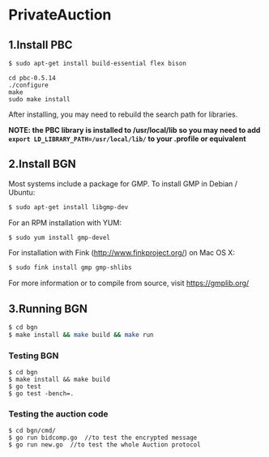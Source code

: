 # PrivateAuction

## 1.Install PBC

```sh
$ sudo apt-get install build-essential flex bison
```
``````````````````
cd pbc-0.5.14
./configure
make
sudo make install
``````````````````

After installing, you may need to rebuild the search path for libraries.

**NOTE: the PBC library is installed to /usr/local/lib so you may need to add ```export LD_LIBRARY_PATH=/usr/local/lib/``` to your .profile or equivalent**

## 2.Install BGN
Most systems include a package for GMP. To install GMP in Debian / Ubuntu:

```sh
$ sudo apt-get install libgmp-dev
```
For an RPM installation with YUM:
```sh
$ sudo yum install gmp-devel
```
For installation with Fink (http://www.finkproject.org/) on Mac OS X:
```sh
$ sudo fink install gmp gmp-shlibs
```
For more information or to compile from source, visit https://gmplib.org/

## 3.Running BGN
```sh
$ cd bgn
$ make install && make build && make run
```

### Testing BGN
``````````````````
$ cd bgn
$ make install && make build
$ go test
$ go test -bench=.
``````````````````


### Testing the auction code
``````````````````
$ cd bgn/cmd/
$ go run bidcomp.go  //to test the encrypted message
$ go run new.go  //to test the whole Auction protocol
``````````````````
